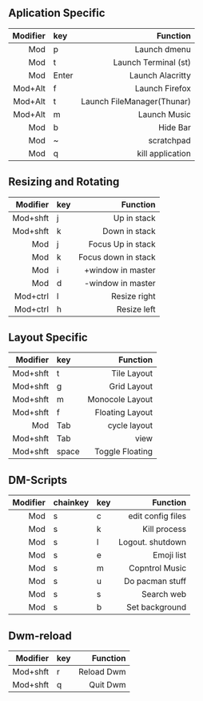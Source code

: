 ## Aplication Specific

**Modifier** | **key** | **Function**
---: | :---| ---: |
Mod | p | Launch dmenu
Mod | t | Launch Terminal (st)
Mod | Enter | Launch Alacritty
Mod+Alt | f | Launch Firefox
Mod+Alt | t | Launch FileManager(Thunar)
Mod+Alt | m | Launch Music
Mod | b | Hide Bar
Mod | ~ | scratchpad
Mod | q | kill application


## Resizing and Rotating
**Modifier** | **key** | **Function**
---: | :---| ---: |
Mod+shft | j | Up in stack
Mod+shft | k | Down in stack
Mod | j | Focus Up in stack
Mod | k | Focus down in stack
Mod | i | +window in master
Mod | d | -window in master
Mod+ctrl | l | Resize right
Mod+ctrl | h | Resize left


## Layout Specific
**Modifier** | **key** | **Function**
---: | :---| ---: |
Mod+shft | t | Tile Layout
Mod+shft | g | Grid Layout
Mod+shft | m | Monocole Layout
Mod+shft | f | Floating Layout
Mod | Tab | cycle layout
Mod+shft | Tab | view
Mod+shft | space | Toggle Floating

## DM-Scripts
**Modifier** | **chainkey**| **key** | **Function**
---: | :---| :--- | ---: |
Mod | s | c | edit config files
Mod | s | k | Kill process
Mod | s | l | Logout. shutdown
Mod | s | e | Emoji list
Mod | s | m | Copntrol Music
Mod | s | u | Do pacman stuff
Mod | s | s | Search web
Mod | s | b | Set background

## Dwm-reload
**Modifier** | **key** | **Function**
---: | :---| ---: |
Mod+shft | r | Reload Dwm
Mod+shft | q | Quit Dwm